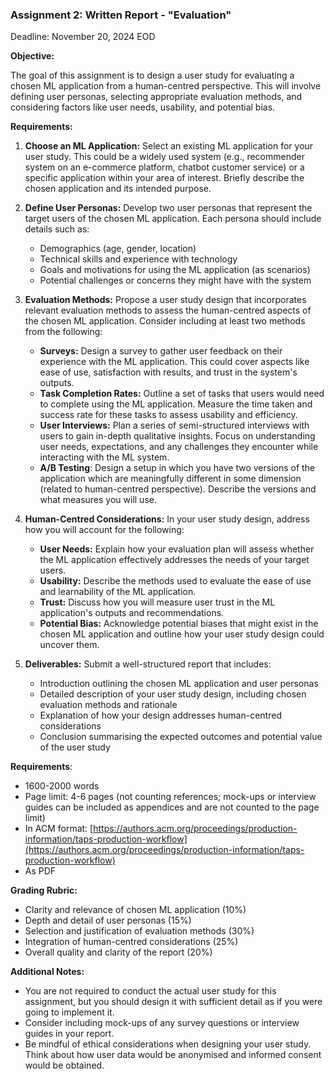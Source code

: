### Assignment 2: Written Report \- "Evaluation"

Deadline: November 20, 2024 EOD

**Objective:**

The goal of this assignment is to design a user study for evaluating a chosen ML application from a human-centred perspective. This will involve defining user personas, selecting appropriate evaluation methods, and considering factors like user needs, usability, and potential bias.

**Requirements:**

1. **Choose an ML Application:** Select an existing ML application for your user study. This could be a widely used system (e.g., recommender system on an e-commerce platform, chatbot customer service) or a specific application within your area of interest. Briefly describe the chosen application and its intended purpose.  
     
2. **Define User Personas:** Develop two user personas that represent the target users of the chosen ML application. Each persona should include details such as:  
     
   - Demographics (age, gender, location)  
   - Technical skills and experience with technology  
   - Goals and motivations for using the ML application (as scenarios)  
   - Potential challenges or concerns they might have with the system

   

3. **Evaluation Methods:** Propose a user study design that incorporates relevant evaluation methods to assess the human-centred aspects of the chosen ML application. Consider including at least two methods from the following:  
     
   - **Surveys:** Design a survey to gather user feedback on their experience with the ML application. This could cover aspects like ease of use, satisfaction with results, and trust in the system's outputs.  
   - **Task Completion Rates:** Outline a set of tasks that users would need to complete using the ML application. Measure the time taken and success rate for these tasks to assess usability and efficiency.  
   - **User Interviews:** Plan a series of semi-structured interviews with users to gain in-depth qualitative insights. Focus on understanding user needs, expectations, and any challenges they encounter while interacting with the ML system.  
   - **A/B Testing**: Design a setup in which you have two versions of the application which are meaningfully different in some dimension (related to human-centred perspective). Describe the versions and what measures you will use.

   

4. **Human-Centred Considerations:** In your user study design, address how you will account for the following:  
     
   - **User Needs:** Explain how your evaluation plan will assess whether the ML application effectively addresses the needs of your target users.  
   - **Usability:** Describe the methods used to evaluate the ease of use and learnability of the ML application.  
   - **Trust:** Discuss how you will measure user trust in the ML application's outputs and recommendations.  
   - **Potential Bias:** Acknowledge potential biases that might exist in the chosen ML application and outline how your user study design could uncover them.

   

5. **Deliverables:** Submit a well-structured report that includes:  
     
   - Introduction outlining the chosen ML application and user personas  
   - Detailed description of your user study design, including chosen evaluation methods and rationale  
   - Explanation of how your design addresses human-centred considerations  
   - Conclusion summarising the expected outcomes and potential value of the user study

**Requirements**:

- 1600-2000 words  
- Page limit: 4-6 pages (not counting references; mock-ups or interview guides can be included as appendices and are not counted to the page limit)  
- In ACM format: [https://authors.acm.org/proceedings/production-information/taps-production-workflow](https://authors.acm.org/proceedings/production-information/taps-production-workflow)  
- As PDF

**Grading Rubric:**

- Clarity and relevance of chosen ML application (10%)  
- Depth and detail of user personas (15%)  
- Selection and justification of evaluation methods (30%)  
- Integration of human-centred considerations (25%)  
- Overall quality and clarity of the report (20%)

**Additional Notes:**

- You are not required to conduct the actual user study for this assignment, but you should design it with sufficient detail as if you were going to implement it.  
- Consider including mock-ups of any survey questions or interview guides in your report.  
- Be mindful of ethical considerations when designing your user study. Think about how user data would be anonymised and informed consent would be obtained.
